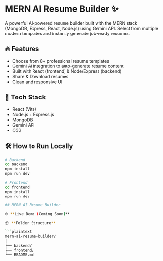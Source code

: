 # MERN AI Resume Builder ✨

A powerful AI-powered resume builder built with the MERN stack (MongoDB, Express, React, Node.js) using Gemini API. Select from multiple modern templates and instantly generate job-ready resumes.

## 🔥 Features

- Choose from 8+ professional resume templates
- Gemini AI integration to auto-generate resume content
- Built with React (frontend) & Node/Express (backend)
- Share & Download resumes
- Clean and responsive UI

## 🚀 Tech Stack

- React (Vite)
- Node.js + Express.js
- MongoDB
- Gemini API
- CSS

## 🛠️ How to Run Locally

```bash
# Backend
cd backend
npm install
npm run dev

# Frontend
cd frontend
npm install
npm run dev

## MERN AI Resume Builder

🌐 **Live Demo (Coming Soon)**

📦 **Folder Structure**

```plaintext
mern-ai-resume-builder/
│
├── backend/
├── frontend/
└── README.md
